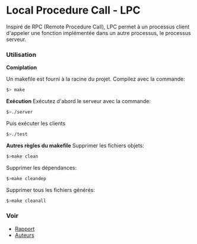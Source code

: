 # Local Procedure Call - LPC

Inspiré de RPC (Remote Procedure Call), LPC permet à un processus client d'appeler une fonction
implémentée dans un autre processus, le processus serveur.

### Utilisation

**Comiplation**

Un makefile est fourni à la racine du projet. Compilez avec la commande:
```bash
$> make
```

**Exécution**
Exécutez d'abord le serveur avec la commande:
```bash
$>./server
```
Puis exécuter les clients
```bash
$>./test
```

**Autres règles du makefile**
Supprimer les fichiers objets:
```bash
$>make clean
```
Supprimer les dépendances:
```bash
$>make cleandep
```
Supprimer tous les fichiers générés:
```bash
$>make cleanall
```


### Voir 

- [Rapport](docs/Rapport.pdf)
- [Auteurs](AUTHORS.md)
